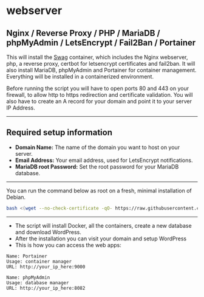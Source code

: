 # webserver

Nginx / Reverse Proxy / PHP / MariaDB / phpMyAdmin / LetsEncrypt / Fail2Ban / Portainer
---

This will install the [Swag](https://docs.linuxserver.io/images/docker-swag) container, which includes the Nginx webserver, php, a reverse proxy, certbot for letsencrypt certificates and fail2ban. It will also install MariaDB, phpMyAdmin and Portainer for container management. Everything will be installed in a containerized environment.

Before running the script you will have to open ports 80 and 443 on your firewall, to allow http to https redirection and certificate validation. You will also have to create an A record for your domain and point it to your server IP Address.

---
## Required setup information
- **Domain Name:** The name of the domain you want to host on your server.
- **Email Address:** Your email address, used for LetsEncrypt notifications.
- **MariaDB root Password:** Set the root password for your MariaDB database.
---
You can run the command below as root on a fresh, minimal installation of Debian.
```bash
bash <(wget --no-check-certificate -qO- https://raw.githubusercontent.com/aristosv/webserver/main/01_install)
```
---
- The script will install Docker, all the containers, create a new database and download WordPress.
- After the installation you can visit your domain and setup WordPress
- This is how you can access the web apps:
```
Name: Portainer
Usage: container manager
URL: http://your_ip_here:9000
```
```
Name: phpMyAdmin
Usage: database manager
URL: http://your_ip_here:8082
```
